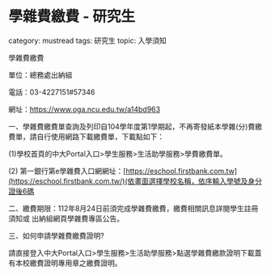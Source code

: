 # 學雜費繳費 - 研究生

category: mustread
tags: 研究生
topic: 入學須知

學雜費繳費

單位：總務處出納組

電話：03-4227151#57346

網址：https://www.oga.ncu.edu.tw/a14bd963

一、學雜費繳費單查詢及列印自104學年度第1學期起，不再寄發紙本學雜(分)費繳費單，請自行使用網路下載繳費單，下載點如下：

(1)學校首頁的中大Portal入口>學生服務>生活助學服務>學費繳費單。

(2) 第一銀行第e學雜費入口網網址：[https://eschool.firstbank.com.tw](https://eschool.firstbank.com.tw/)(依畫面選擇學校名稱，依序輸入學號及身分證後6碼

二、繳費期限：112年8月24日前須完成學雜費繳費，繳費相關訊息詳閱學生註冊須知或 出納組網頁學雜費專區公告。

三、如何申請學雜費繳費證明?

請直接登入中大Portal入口>學生服務>生活助學服務>點選學雜費繳款證明下載蓋有本校繳費證明專用章之繳費證明。